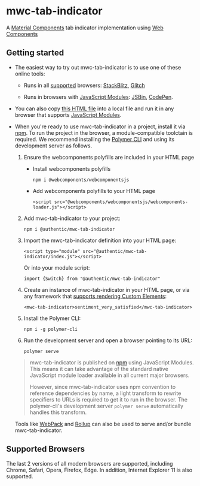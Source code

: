 # mwc-tab-indicator
A [Material Components](https://material.io/develop/) tab indicator implementation using [Web Components](https://www.webcomponents.org/introduction)

## Getting started

 * The easiest way to try out mwc-tab-indicator is to use one of these online tools:

    * Runs in all [supported](#supported-browsers) browsers: [StackBlitz](https://stackblitz.com/edit/mwc-icon-example?file=index.js), [Glitch](https://glitch.com/edit/#!/mwc-icon-example?path=index.html)

    * Runs in browsers with [JavaScript Modules](https://caniuse.com/#search=modules): [JSBin](http://jsbin.com/qibisux/edit?html,output),
    [CodePen](https://codepen.io/azakus/pen/deZLja).

* You can also copy [this HTML file](https://gist.githubusercontent.com/azakus/f01e9fc2ed04e781ad5a52ded7b296e7/raw/266f2f4f91cbfe89b2acc6ec63957b1a3cfe9b39/index.html) into a local file and run it in any browser that supports [JavaScript Modules]((https://caniuse.com/#search=modules)).

* When you're ready to use mwc-tab-indicator in a project, install it via [npm](https://www.npmjs.com/). To run the project in the browser, a module-compatible toolctain is required. We recommend installing the [Polymer CLI](https://github.com/Polymer/polymer-cli) and using its development server as follows.

  1. Ensure the webcomponents polyfills are included in your HTML page

      - Install webcomponents polyfills

          ```npm i @webcomponents/webcomponentsjs```

      - Add webcomponents polyfills to your HTML page

          ```<script src="@webcomponents/webcomponentsjs/webcomponents-loader.js"></script>```

  1. Add mwc-tab-indicator to your project:

      ```npm i @authentic/mwc-tab-indicator```

  1. Import the mwc-tab-indicator definition into your HTML page:

      ```<script type="module" src="@authentic/mwc-tab-indicator/index.js"></script>```

      Or into your module script:

      ```import {Switch} from "@authentic/mwc-tab-indicator"```

  1. Create an instance of mwc-tab-indicator in your HTML page, or via any framework that [supports rendering Custom Elements](https://custom-elements-everywhere.com/):

      ```<mwc-tab-indicator>sentiment_very_satisfied</mwc-tab-indicator>```

  1. Install the Polymer CLI:

      ```npm i -g polymer-cli```

  1. Run the development server and open a browser pointing to its URL:

      ```polymer serve```

  > mwc-tab-indicator is published on [npm](https://www.npmjs.com/package/@authentic/mwc-tab-indicator) using JavaScript Modules.
  This means it can take advantage of the standard native JavaScript module loader available in all current major browsers.
  >
  > However, since mwc-tab-indicator uses npm convention to reference dependencies by name, a light transform to rewrite specifiers to URLs is required to get it to run in the browser. The polymer-cli's development server `polymer serve` automatically handles this transform.

  Tools like [WebPack](https://webpack.js.org/) and [Rollup](https://rollupjs.org/) can also be used to serve and/or bundle mwc-tab-indicator.

## Supported Browsers

The last 2 versions of all modern browsers are supported, including
Chrome, Safari, Opera, Firefox, Edge. In addition, Internet Explorer 11 is also supported.

